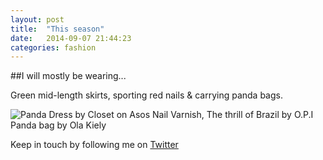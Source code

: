 ```yaml
---
layout: post
title:  "This season"
date:   2014-09-07 21:44:23
categories: fashion
---
```


##I will mostly be wearing...

Green mid-length skirts, sporting red nails & carrying panda bags.

![Panda](https://raw.githubusercontent.com/raphaelleheaf/nevercinderella/gh-pages/_assets/panda-bag.jpg)
Dress by Closet on Asos
Nail Varnish, The thrill of Brazil by O.P.I
Panda bag by Ola Kiely


Keep in touch by following me on [Twitter](https://twitter.com/cinderellanever) 


